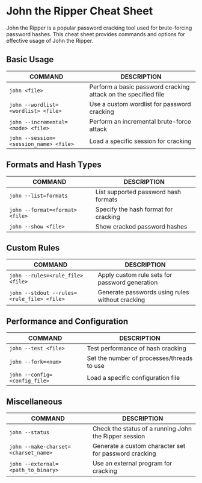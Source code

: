 # John the Ripper Cheat Sheet

John the Ripper is a popular password cracking tool used for brute-forcing password hashes. This cheat sheet provides commands and options for effective usage of John the Ripper.

## Basic Usage

COMMAND | DESCRIPTION
---|---
`john <file>` | Perform a basic password cracking attack on the specified file
`john --wordlist=<wordlist> <file>` | Use a custom wordlist for password cracking
`john --incremental=<mode> <file>` | Perform an incremental brute-force attack
`john --session=<session_name> <file>` | Load a specific session for cracking

## Formats and Hash Types

COMMAND | DESCRIPTION
---|---
`john --list=formats` | List supported password hash formats
`john --format=<format> <file>` | Specify the hash format for cracking
`john --show <file>` | Show cracked password hashes

## Custom Rules

COMMAND | DESCRIPTION
---|---
`john --rules=<rule_file> <file>` | Apply custom rule sets for password generation
`john --stdout --rules=<rule_file> <file>` | Generate passwords using rules without cracking

## Performance and Configuration

COMMAND | DESCRIPTION
---|---
`john --test <file>` | Test performance of hash cracking
`john --fork=<num>` | Set the number of processes/threads to use
`john --config=<config_file>` | Load a specific configuration file

## Miscellaneous

COMMAND | DESCRIPTION
---|---
`john --status` | Check the status of a running John the Ripper session
`john --make-charset=<charset_name>` | Generate a custom character set for password cracking
`john --external=<path_to_binary>` | Use an external program for cracking

